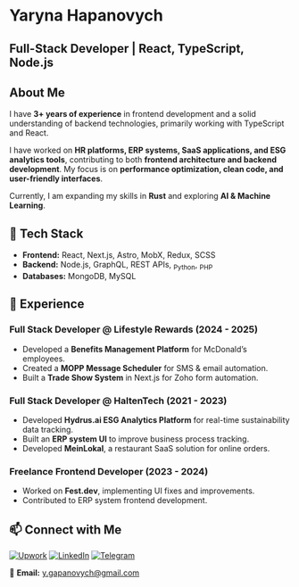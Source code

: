 # Yaryna Hapanovych

## Full-Stack Developer | React, TypeScript, Node.js



## About Me

I have **3+ years of experience** in frontend development and a solid understanding of backend technologies, primarily working with TypeScript and React. 

I have worked on **HR platforms, ERP systems, SaaS applications, and ESG analytics tools**, contributing to both **frontend architecture and backend development**. My focus is on **performance optimization, clean code, and user-friendly interfaces**.  

Currently, I am expanding my skills in **Rust** and exploring **AI & Machine Learning**.



## 🔧 Tech Stack

- **Frontend:** React, Next.js, Astro, MobX, Redux, SCSS  
- **Backend:** Node.js, GraphQL, REST APIs, <sub>Python</sub>, <sub>PHP</sub>  
- **Databases:** MongoDB, MySQL  
 



## 💼 Experience

### **Full Stack Developer @ Lifestyle Rewards (2024 - 2025)**
- Developed a **Benefits Management Platform** for McDonald’s employees.
- Created a **MOPP Message Scheduler** for SMS & email automation.
- Built a **Trade Show System** in Next.js for Zoho form automation.

### **Full Stack Developer @ HaltenTech (2021 - 2023)**
- Developed **Hydrus.ai ESG Analytics Platform** for real-time sustainability data tracking.
- Built an **ERP system UI** to improve business process tracking.
- Developed **MeinLokal**, a restaurant SaaS solution for online orders.

### **Freelance Frontend Developer (2023 - 2024)**
- Worked on **Fest.dev**, implementing UI fixes and improvements.
- Contributed to ERP system frontend development.




## 📫 Connect with Me
[![Upwork](https://img.shields.io/badge/Upwork-Profile-green?logo=upwork)](https://www.upwork.com/freelancers/~01736e3d0646a011a7) 
[![LinkedIn](https://img.shields.io/badge/LinkedIn-Connect-blue?logo=linkedin)](https://www.linkedin.com/in/yaryna-hapanovych-84a943152) 
[![Telegram](https://img.shields.io/badge/Telegram-Chat-blue?logo=telegram)](https://t.me/Yaryna_Hapanovych)  

📧 **Email:** [y.gapanovych@gmail.com](mailto:y.gapanovych@gmail.com) 
